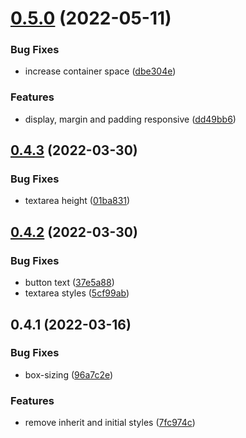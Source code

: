 # [0.5.0](https://github.com/ionited/particle/compare/0.4.3...0.5.0) (2022-05-11)

### Bug Fixes

* increase container space ([dbe304e](https://github.com/ionited/particle/commit/dbe304ebb9ba860b49ddc90d4a4e5fed699af4a2))

### Features

* display, margin and padding responsive ([dd49bb6](https://github.com/ionited/particle/commit/dd49bb6567b3fc024f22ace4aefe1db5f820ee57))

## [0.4.3](https://github.com/ionited/particle/compare/0.4.2...0.4.3) (2022-03-30)

### Bug Fixes

* textarea height ([01ba831](https://github.com/ionited/particle/commit/01ba831e78bb7122f27c5cabf71b5730b34ca32d))

## [0.4.2](https://github.com/ionited/particle/compare/0.4.1...0.4.2) (2022-03-30)

### Bug Fixes

* button text ([37e5a88](https://github.com/ionited/particle/commit/37e5a8869d0cc885d6643e7223b973d8e213d47e))
* textarea styles ([5cf99ab](https://github.com/ionited/particle/commit/5cf99abe9aa9086cb09bb543e8ac06160773eae8))

## 0.4.1 (2022-03-16)

### Bug Fixes

* box-sizing ([96a7c2e](https://github.com/ionited/particle/commit/96a7c2e227fda778afd082bf988e51bafbbbefc1))

### Features

* remove inherit and initial styles ([7fc974c](https://github.com/ionited/particle/commit/7fc974cd8ac121bdbde6b7ccec61cd64bbc215b3))
